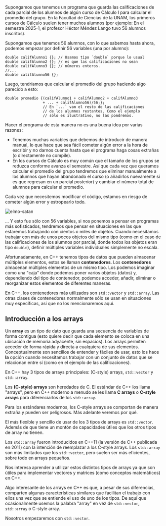 Supongamos que tenemos un programa que guarda las calificaciones de cada parcial de los alumnos de algún curso de Cálculo I para calcular el promedio del grupo. En la Facultad de Ciencias de la UNAM, los primeros cursos de Cálculo suelen tener muchos alumnos (por ejemplo: En el semestre 2025-1, el profesor Héctor Méndez Lango tuvo 56 alumnos inscritos).

Supongamos que tenemos 56 alumnos, con lo que sabemos hasta ahora, podemos empezar por definir 56 variables (una por alumno):
```
double califAlumno1 {}; // Usamos tipo `double` porque lo usual
double califAlumno2 {}; // es que las calificaciones no sean
double califAlumno3 {}; // números enteros.
//...
double califAlumno56 {};
```

Luego, tendríamos que calcular el promedio del grupo haciendo algo parecido a esto:
```
double promedio {(califAlumno1 + califAlumno2 + califAlumno3
                 + ... + califAlumno56)/56;}; 
                 // En `...` van el resto de las calificaciones
                 // de los alumnos restantes. Como el ejemplo
                 // sólo es ilustrativo, no las pondremos.
```

Hacer el programa de esta manera no es una buena idea por varias razones:
* Tenemos muchas variables que debemos de introducir de manera manual, lo que hace que sea fácil cometer algún error a la hora de escribir y no darnos cuenta hasta que el programa haga cosas extrañas (o directamente no compile).
* En los cursos de Cálculo es muy común que el tamaño de los grupos se reduzca conforme avanza el semestre. Así que cada vez que queramos calcular el promedio del grupo tendremos que eliminar manualmente a los alumnos que hayan abandonado el curso (o añadirlos nuevamente si es que regresan en un parcial posterior) y cambiar el número total de alumnos para calcular el promedio.

Cada vez que necesitemos modificar el código, estamos en riesgo de cometer algún error y estropearlo todo.

![elmo-satan](https://github.com/user-attachments/assets/425fddd8-4fc5-4384-8297-88a03007cd50)

... Y esto fue sólo con 56 variables, si nos ponemos a pensar en programas más sofisticados, tendremos que pensar en situaciones en las que estaremos trabajando con cientos o miles de objetos. Cuando necesitamos trabajar con más de unos pocos objetos del mismo tipo (como en el caso de las calificaciones de los alumnos por parcial, donde todos los objetos eran tipo `double`), definir múltiples variables individuales simplemente no escala.

Afortunadamente, en C++ tenemos tipos de datos que pueden almacenar múltiples elementos, estos se llaman **contenedores**. Los **contenedores** almacenan múltiples elementos de un mismo tipo. Los podemos imaginar como una "caja" donde podemos poner varios objetos (datos) y, dependiendo del tipo de contenedor, podemos acceder, añadir, eliminar o reorganizar estos elementos de diferentes maneras.

En C++, los contenedores más utilizados son `std::vector` y `std::array`. Las otras clases de contenedores normalmente sólo se usan en situaciones muy específicas, así que no los mencionaremos aquí.

## Introducción a los arrays

Un **array** es un tipo de dato que guarda una secuencia de variables de forma contigua (esto quiere decir que cada elemento se coloca en una ubicación de memoria adyacente, sin espacios). Los arrays permiten acceder de forma rápida y directa a cualquiera de sus elementos. Conceptualmente son sencillos de entender y fáciles de usar, esto los hace **la** opción cuando necesitamos trabajar con un conjunto de datos que se relacionan entre sí (como en el ejemplo de las calificaciones).

En C++ hay 3 tipos de arrays principales: (C-style) arrays, `std::vector` y `std::array`.

Los **(C-style) arrays** son heredados de C. El estándar de C++ los llama "arrays", pero en C++ moderno a menudo se les llama **C arrays** o **C-style arrays** para diferenciarlos de los `std::array`.

Para los estándares modernos, los C-style arrays se comportan de manera extraña y pueden ser peligrosos. Más adelante veremos por qué.

El más flexible y sencillo de usar de los 3 tipos de arrays es `std::vector`. Además de que tiene un montón de capacidades útiles que los otros tipos de array no tienen.

Los `std::array` fueron introducidos en C++11 (la versión de C++ publicada en 2011) con la intención de reemplazar a los C-style arrays. Los `std::array` son más limitados que los `std::vector`, pero suelen ser más eficientes, sobre todo en arrays pequeños.

Nos interesa aprender a utilizar estos distintos tipos de arrays ya que son útiles para implementar vectores y matrices (como conceptos matemáticos) en C++.

Algo interesante de los arrays en C++ es que, a pesar de sus diferencias, comparten algunas características similares que facilitan el trabajo con ellos una vez que se entiende el uso de uno de los tipos. De aquí que ocasionalmente usemos la palabra "array" en vez de `std::vector`, `std::array` o C-style array.

Nosotros empezaremos con `std::vector`.
